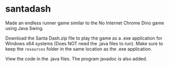 # santadash
Made an endless runner game similar to the No Internet Chrome Dino game using Java Swing. 

Download the Santa Dash.zip file to play the game as a .exe application for Windows x64 systems (Does NOT need the .java files to run). Make sure to keep the ``resources`` folder in the same location as the .exe application.

View the code in the .java files. The program javadoc is also added.
